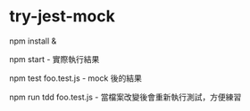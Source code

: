   # try-jest-mock
  
  npm install &
  
  npm start - 實際執行結果
  
  npm test foo.test.js - mock 後的結果
  
  npm run tdd foo.test.js - 當檔案改變後會重新執行測試，方便練習
